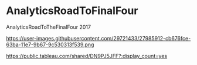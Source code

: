 # AnalyticsRoadToFinalFour
AnalyticsRoadToTheFinalFour 2017

https://user-images.githubusercontent.com/29721433/27985912-cb676fce-63ba-11e7-9b67-9c530313f539.png


https://public.tableau.com/shared/DN9PJ5JFF?:display_count=yes
